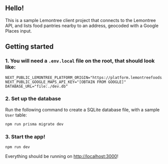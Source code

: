 ## Hello!

This is a sample Lemontree client project that connects to the Lemontree API, and lists food pantries nearby to an address, geocoded with a Google Places input.

## Getting started

### 1. You will need a `.env.local` file on the root, that should look like:

```
NEXT_PUBLIC_LEMONTREE_PLATFORM_ORIGIN="https://platform.lemontreefoods.org"
NEXT_PUBLIC_GOOGLE_MAPS_API_KEY="[OBTAIN FROM GOOGLE]"
DATABASE_URL="file:./dev.db"
```

### 2. Set up the database

Run the following command to create a SQLite database file, with a sample `User` table:

```
npm run prisma migrate dev
```

### 3. Start the app!

```
npm run dev
```

Everything should be running on [http://localhost:3000](http://localhost:3000)!
